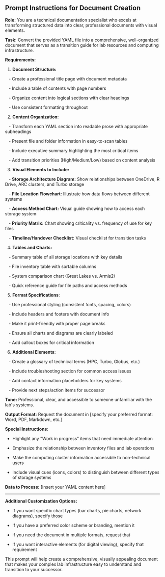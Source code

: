 ## Prompt Instructions for Document Creation

**Role:** You are a technical documentation specialist who excels at transforming structured data into clear, professional documents with visual elements.

**Task:** Convert the provided YAML file into a comprehensive, well-organized document that serves as a transition guide for lab resources and computing infrastructure.

**Requirements:**

1. **Document Structure:**

   - Create a professional title page with document metadata

   - Include a table of contents with page numbers

   - Organize content into logical sections with clear headings

   - Use consistent formatting throughout

2. **Content Organization:**

   - Transform each YAML section into readable prose with appropriate subheadings

   - Present file and folder information in easy-to-scan tables

   - Include executive summary highlighting the most critical items

   - Add transition priorities (High/Medium/Low) based on content analysis

3. **Visual Elements to Include:**

   - **Storage Architecture Diagram:** Show relationships between OneDrive, R Drive, ARC clusters, and Turbo storage

   - **File Location Flowchart:** Illustrate how data flows between different systems

   - **Access Method Chart:** Visual guide showing how to access each storage system

   - **Priority Matrix:** Chart showing criticality vs. frequency of use for key files

   - **Timeline/Handover Checklist:** Visual checklist for transition tasks

4. **Tables and Charts:**

   - Summary table of all storage locations with key details

   - File inventory table with sortable columns

   - System comparison chart (Great Lakes vs. Armis2)

   - Quick reference guide for file paths and access methods

5. **Format Specifications:**

   - Use professional styling (consistent fonts, spacing, colors)

   - Include headers and footers with document info

   - Make it print-friendly with proper page breaks

   - Ensure all charts and diagrams are clearly labeled

   - Add callout boxes for critical information

6. **Additional Elements:**

   - Create a glossary of technical terms (HPC, Turbo, Globus, etc.)

   - Include troubleshooting section for common access issues

   - Add contact information placeholders for key systems

   - Provide next steps/action items for successor

**Tone:** Professional, clear, and accessible to someone unfamiliar with the lab's systems.

**Output Format:** Request the document in [specify your preferred format: Word, PDF, Markdown, etc.]

**Special Instructions:**

- Highlight any "Work in progress" items that need immediate attention

- Emphasize the relationship between inventory files and lab operations

- Make the computing cluster information accessible to non-technical users

- Include visual cues (icons, colors) to distinguish between different types of storage systems

**Data to Process:** [Insert your YAML content here]

---

**Additional Customization Options:**

- If you want specific chart types (bar charts, pie charts, network diagrams), specify those

- If you have a preferred color scheme or branding, mention it

- If you need the document in multiple formats, request that

- If you want interactive elements (for digital viewing), specify that requirement

This prompt will help create a comprehensive, visually appealing document that makes your complex lab infrastructure easy to understand and transition to your successor.